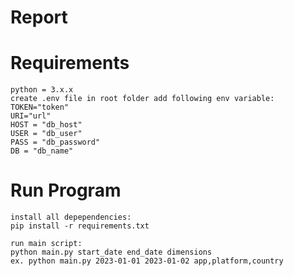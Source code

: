 
# Report


# Requirements

    python = 3.x.x
    create .env file in root folder add following env variable:
    TOKEN="token"
    URI="url"
    HOST = "db_host"
    USER = "db_user"
    PASS = "db_password"
    DB = "db_name"


# Run Program

    install all depependencies:
    pip install -r requirements.txt

    run main script:
    python main.py start_date end_date dimensions
    ex. python main.py 2023-01-01 2023-01-02 app,platform,country
